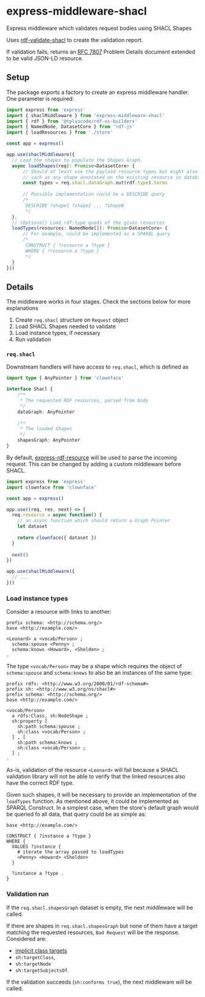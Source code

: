 # express-middleware-shacl

Express middleware which validates request bodies using SHACL Shapes

Uses [rdf-validate-shacl](https://npm.im/rdf-validate-shacl) to create the validation report.

If validation fails, returns an [RFC 7807](https://tools.ietf.org/html/rfc7807) Problem Details
document extended to be valid JSON-LD resource.

## Setup

The package exports a factory to create an express middleware handler. One parameter is required:

```typescript
import express from 'express'
import { shaclMiddleware } from 'express-middleware-shacl'
import { rdf } from '@tpluscode/rdf-ns-builders'
import { NamedNode, DatasetCore } from 'rdf-js' 
import { loadResources } from './store'

const app = express()

app.use(shaclMiddleware({
  // Load the shapes to populate the Shapes Graph.
  async loadShapes(req): Promise<DatasetCore> {
      // Should at least use the payload resource types but might also select more shapes,
      // such as any shape annotated on the existing resource in database
      const types = req.shacl.dataGraph.out(rdf.type).terms
      
      // Possible implementation could be a DESCRIBE query
      /*
       DESCRIBE ?shape1 ?shape2 ... ?shapeN
       */
  },
  // (Optional) Load rdf:type quads of the given resources
  loadTypes(resources: NamedNode[]): Promise<DatasetCore> {
      // For example, could be implemented as a SPARQL query
      /*
       CONSTRUCT { ?resource a ?type }
       WHERE { ?resource a ?type }
       */
  }
}))
```

## Details

The middleware works in four stages. Check the sections below for more explanations

1. Create `req.shacl` structure on `Request` object
2. Load SHACL Shapes needed to validate
3. Load instance types, if necessary
4. Run validation

### `req.shacl`

Downstream handlers will have access to `req.shacl`, which is defined as 

```typescript
import type { AnyPointer } from 'clownface'

interface Shacl {
    /**
     * The requested RDF resources, parsed from body
     */
    dataGraph: AnyPointer
    
    /**
     * The loaded Shapes
     */
    shapesGraph: AnyPointer
}
```

By default, [express-rdf-resource](https://npm.im/express-rdf-resource) will be used to parse the
incoming request. This can be changed by adding a custom middleware before SHACL.

```js
import express from 'express'
import clownface from 'clownface'

const app = express()

app.use((req, res, next) => {
  req.resource = async function() {
    // an async function which should return a Graph Pointer
    let dataset
    
    return clownface({ dataset })
  }
  
  next()
})

app.use(shaclMiddleware({
  // ...
}))
```

### Load instance types

Consider a resource with links to another:

```turtle
prefix schema: <http://schema.org/>
base <http://example.com/>

<Leonard> a <vocab/Person> ;
  schema:spouse <Penny> ;
  schema:knows <Howard>, <Sheldon> ;
.
```

The type `<vocab/Person>` may be a shape which requires the object of `schema:spouse` and
`schema:knows` to also be an instances of the same type:

```turtle
prefix rdfs: <http://www.w3.org/2000/01/rdf-schema#>
prefix sh: <http://www.w3.org/ns/shacl#>
prefix schema: <http://schema.org/>
base <http://example.com/>

<vocab/Person>
  a rdfs:Class, sh:NodeShape ;
  sh:property [
    sh:path schema:spouse ;
    sh:class <vocab/Person> ;
  ] , [
    sh:path schema:knows ;
    sh:class <vocab/Person> ;
  ] ;
.
```

As-is, validation of the resource `<Leonard>` will fail because a SHACL validation library will not
be able to verify that the linked resources also have the correct RDF type.

Given such shapes, it will be necessary to provide an implementation of the `loadTypes` function. As
mentioned above, it could be implemented as SPARQL Construct. In a simplest case, when the store's
default graph would be queried fo all data, that query could be as simple as:

```sparql
base <http://example.com/>

CONSTRUCT { ?instance a ?type }
WHERE {
  VALUES ?instance {
    # iterate the array passed to loadTypes
    <Penny> <Howard> <Sheldon>
  }

  ?instance a ?type .
}
```

### Validation run

If the `req.shacl.shapesGraph` dataset is empty, the next middleware will be called.

If there are shapes in `req.shacl.shapesGraph` but none of them have a target matching the requested
resources, `Bad Request` will be the response. Considered are:

- [implicit class targets](https://www.w3.org/TR/shacl/#implicit-targetClass)
- `sh:targetClass`,
- `sh:targetNode`
- `sh:targetSubjectsOf`.

If the validation succeeds (`sh:conforms true`), the next middleware will be called.
